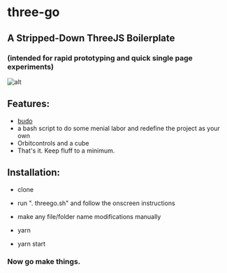 # three-go
## A Stripped-Down ThreeJS Boilerplate
### (intended for rapid prototyping and quick single page experiments)

![alt](https://raw.githubusercontent.com/MichaelHazani/three-go/master/scr.png)

## Features:


- [budo](https://github.com/mattdesl/budo)
- a bash script to do some menial labor and redefine the project as your own
- Orbitcontrols and a cube
- That's it. Keep fluff to a minimum.

## Installation: 

- clone
- run ". threego.sh" and follow the onscreen instructions

- make any file/folder name modifications manually
- yarn
- yarn start

### Now go make things.
